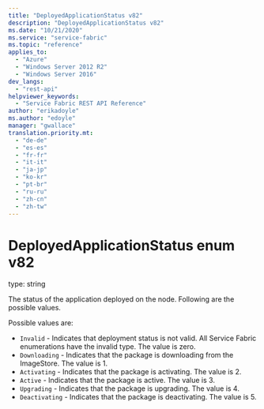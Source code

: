 ```yaml
---
title: "DeployedApplicationStatus v82"
description: "DeployedApplicationStatus v82"
ms.date: "10/21/2020"
ms.service: "service-fabric"
ms.topic: "reference"
applies_to: 
  - "Azure"
  - "Windows Server 2012 R2"
  - "Windows Server 2016"
dev_langs: 
  - "rest-api"
helpviewer_keywords: 
  - "Service Fabric REST API Reference"
author: "erikadoyle"
ms.author: "edoyle"
manager: "gwallace"
translation.priority.mt: 
  - "de-de"
  - "es-es"
  - "fr-fr"
  - "it-it"
  - "ja-jp"
  - "ko-kr"
  - "pt-br"
  - "ru-ru"
  - "zh-cn"
  - "zh-tw"
---
```

# DeployedApplicationStatus enum v82

type: string

The status of the application deployed on the node. Following are the possible values.


Possible values are: 

  - `Invalid` - Indicates that deployment status is not valid. All Service Fabric enumerations have the invalid type. The value is zero.
  - `Downloading` - Indicates that the package is downloading from the ImageStore. The value is 1.
  - `Activating` - Indicates that the package is activating. The value is 2.
  - `Active` - Indicates that the package is active. The value is 3.
  - `Upgrading` - Indicates that the package is upgrading. The value is 4.
  - `Deactivating` - Indicates that the package is deactivating. The value is 5.


